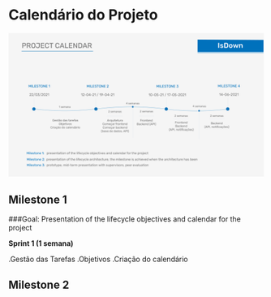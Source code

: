
# Calendário do Projeto

![Calendário do projeto](../assets/Image_Project.png)

## Milestone 1

###Goal:
Presentation of the lifecycle objectives and calendar for the project

**Sprint 1 (1 semana)**

.Gestão das Tarefas
.Objetivos
.Criação do calendário

## Milestone 2
